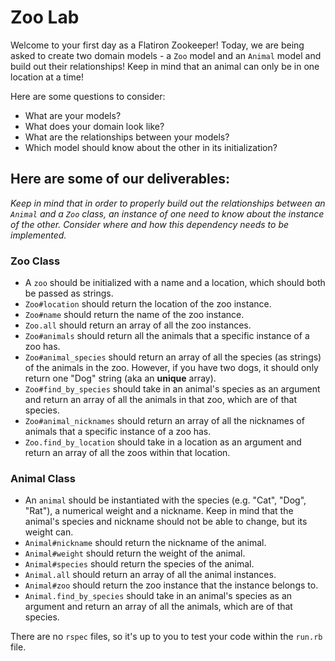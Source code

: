 # Zoo Lab

Welcome to your first day as a Flatiron Zookeeper!
Today, we are being asked to create two domain models - a `Zoo` model and an `Animal` model and build out their relationships! Keep in mind that an animal can only be in one location at a time!

Here are some questions to consider:

* What are your models?
* What does your domain look like?
* What are the relationships between your models?
* Which model should know about the other in its initialization?

## Here are some of our deliverables:

_Keep in mind that in order to properly build out the relationships between an `Animal` and a `Zoo` class, an instance of one need to know about the instance of the other. Consider where and how this dependency needs to be implemented._

### Zoo Class
- A `zoo` should be initialized with a name and a location, which should both be passed as strings.
- `Zoo#location` should return the location of the zoo instance.
- `Zoo#name` should return the name of the zoo instance.
- `Zoo.all` should return an array of all the zoo instances.
- `Zoo#animals` should return all the animals that a specific instance of a zoo has.
- `Zoo#animal_species` should return an array of all the species (as strings) of the animals in the zoo. However, if you have two dogs, it should only return one "Dog" string (aka an **unique** array).
- `Zoo#find_by_species` should take in an animal's species as an argument and return an array of all the animals in that zoo, which are of that species.
- `Zoo#animal_nicknames` should return an array of all the nicknames of animals that a specific instance of a zoo has.
- `Zoo.find_by_location` should take in a location as an argument and return an array of all the zoos within that location.

### Animal Class
- An `animal` should be instantiated with the species (e.g. "Cat", "Dog", "Rat"), a numerical weight and a nickname. Keep in mind that the animal's species and nickname should not be able to change, but its weight can.
- `Animal#nickname` should return the nickname of the animal.
- `Animal#weight` should return the weight of the animal.
- `Animal#species` should return the species of the animal.
- `Animal.all` should return an array of all the animal instances.
- `Animal#zoo` should return the zoo instance that the instance belongs to.
- `Animal.find_by_species` should take in an animal's species as an argument and return an array of all the animals, which are of that species.

There are no `rspec` files, so it's up to you to test your code within the `run.rb` file.
